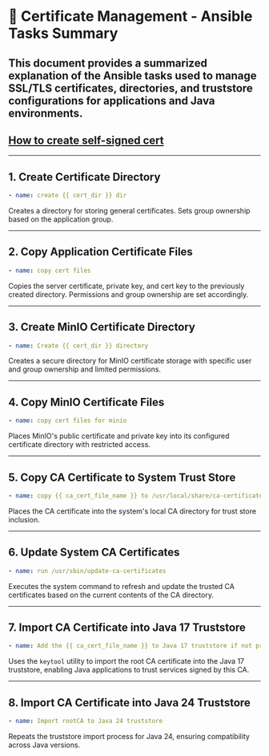 
# 📜 Certificate Management - Ansible Tasks Summary


This document provides a summarized explanation of the Ansible tasks used to manage SSL/TLS certificates, directories, and truststore configurations for applications and Java environments.
---

## [How to create self-signed cert](ansible/doc/cert/README.md)

---

## 1. Create Certificate Directory

```yaml
- name: create {{ cert_dir }} dir
```
Creates a directory for storing general certificates. Sets group ownership based on the application group.

---

## 2. Copy Application Certificate Files

```yaml
- name: copy cert files
```
Copies the server certificate, private key, and cert key to the previously created directory. Permissions and group ownership are set accordingly.

---

## 3. Create MinIO Certificate Directory

```yaml
- name: Create {{ cert_dir }} directory
```
Creates a secure directory for MinIO certificate storage with specific user and group ownership and limited permissions.

---

## 4. Copy MinIO Certificate Files

```yaml
- name: copy cert files for minio
```
Places MinIO's public certificate and private key into its configured certificate directory with restricted access.

---

## 5. Copy CA Certificate to System Trust Store

```yaml
- name: copy {{ ca_cert_file_name }} to /usr/local/share/ca-certificates/
```
Places the CA certificate into the system's local CA directory for trust store inclusion.

---

## 6. Update System CA Certificates

```yaml
- name: run /usr/sbin/update-ca-certificates
```
Executes the system command to refresh and update the trusted CA certificates based on the current contents of the CA directory.

---

## 7. Import CA Certificate into Java 17 Truststore

```yaml
- name: Add the {{ ca_cert_file_name }} to Java 17 truststore if not present as rootCA
```
Uses the `keytool` utility to import the root CA certificate into the Java 17 truststore, enabling Java applications to trust services signed by this CA.

---

## 8. Import CA Certificate into Java 24 Truststore

```yaml
- name: Import rootCA to Java 24 truststore
```
Repeats the truststore import process for Java 24, ensuring compatibility across Java versions.

